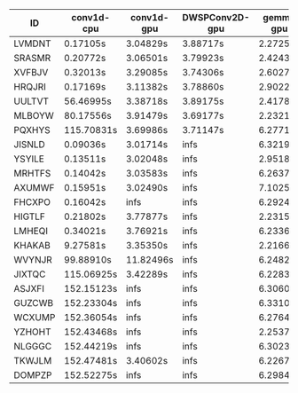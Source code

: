 |ID|conv1d-cpu|conv1d-gpu|DWSPConv2D-gpu|gemm-gpu|avg|
|-|-|-|-|-|-|
|LVMDNT|0.17105s|3.04829s|3.88717s|2.27253s|2.34476s|
|SRASMR|0.20772s|3.06501s|3.79923s|2.42439s|2.37409s|
|XVFBJV|0.32013s|3.29085s|3.74306s|2.60274s|2.48920s|
|HRQJRI|0.17169s|3.11382s|3.78860s|2.90229s|2.49410s|
|UULTVT|56.46995s|3.38718s|3.89175s|2.41782s|16.54168s|
|MLBOYW|80.17556s|3.91479s|3.69177s|2.23211s|22.50356s|
|PQXHYS|115.70831s|3.69986s|3.71147s|6.27713s|32.34919s|
|JISNLD|0.09036s|3.01714s|infs|6.32195s|infs|
|YSYILE|0.13511s|3.02048s|infs|2.95188s|infs|
|MRHTFS|0.14042s|3.03583s|infs|6.26376s|infs|
|AXUMWF|0.15951s|3.02490s|infs|7.10258s|infs|
|FHCXPO|0.16042s|infs|infs|6.29246s|infs|
|HIGTLF|0.21802s|3.77877s|infs|2.23159s|infs|
|LMHEQI|0.34021s|3.76921s|infs|6.23368s|infs|
|KHAKAB|9.27581s|3.35350s|infs|2.21663s|infs|
|WVYNJR|99.88910s|11.82496s|infs|6.24827s|infs|
|JIXTQC|115.06925s|3.42289s|infs|6.22838s|infs|
|ASJXFI|152.15123s|infs|infs|6.30609s|infs|
|GUZCWB|152.23304s|infs|infs|6.33104s|infs|
|WCXUMP|152.36054s|infs|infs|6.27640s|infs|
|YZHOHT|152.43468s|infs|infs|2.25379s|infs|
|NLGGGC|152.44219s|infs|infs|6.30237s|infs|
|TKWJLM|152.47481s|3.40602s|infs|6.22671s|infs|
|DOMPZP|152.52275s|infs|infs|6.29846s|infs|
